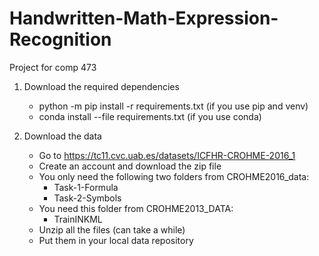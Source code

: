 # Handwritten-Math-Expression-Recognition
Project for comp 473 

1. Download the required dependencies 
   - python -m pip install -r requirements.txt (if you use pip and venv)
   - conda install --file requirements.txt (if you use conda)

2. Download the data
   - Go to https://tc11.cvc.uab.es/datasets/ICFHR-CROHME-2016_1
   - Create an account and download the zip file
   - You only need the following two folders from CROHME2016_data:
      - Task-1-Formula
      - Task-2-Symbols
   - You need this folder from CROHME2013_DATA:
      - TrainINKML
   - Unzip all the files (can take a while)
   - Put them in your local data repository
